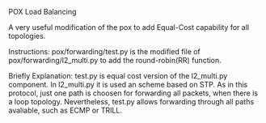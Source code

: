 POX Load Balancing 

A very useful modification of the pox to add Equal-Cost capability for all topologies.

Instructions:
pox/forwarding/test.py is the modified file of pox/forwarding/l2_multi.py to add the round-robin(RR) function.

Briefly Explanation: 
test.py is equal cost version of the l2_multi.py component. In l2_multi.py it is used an scheme based on STP. As in this protocol, just one path is choosen for forwarding all packets, when there is a loop topology. Nevertheless, test.py allows forwarding through all paths avaliable, such as ECMP or TRILL.


